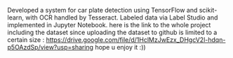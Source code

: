 Developed a system for car plate detection using TensorFlow and scikit-learn, with OCR handled by Tesseract. Labeled data via Label Studio and implemented in Jupyter Notebook. 
here is the link to the whole project including the dataset since uploading the dataset to github is limited to a certain size : 
https://drive.google.com/file/d/1HclMzJwEzx_DHgcV2l-hdqn-p5OAzdSp/view?usp=sharing 
hope u enjoy it  :)) 
